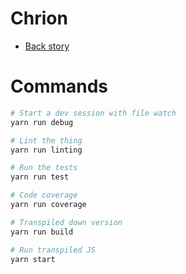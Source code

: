 # Chrion

- [Back story](https://en.wikipedia.org/wiki/Chiron)

# Commands

```sh
# Start a dev session with file watch
yarn run debug

# Lint the thing
yarn run linting

# Run the tests
yarn run test

# Code coverage
yarn run coverage

# Transpiled down version
yarn run build

# Run transpiled JS
yarn start
```


